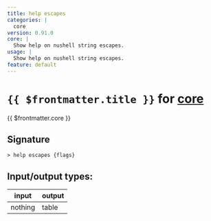 ```yaml
---
title: help escapes
categories: |
  core
version: 0.91.0
core: |
  Show help on nushell string escapes.
usage: |
  Show help on nushell string escapes.
feature: default
---
```

<!-- This file is automatically generated. Please edit the command in https://github.com/nushell/nushell instead. -->

# `{{ $frontmatter.title }}` for [core](/commands/categories/core.md)

<div class='command-title'>{{ $frontmatter.core }}</div>

## Signature

```> help escapes {flags} ```


## Input/output types:

| input   | output |
| ------- | ------ |
| nothing | table  |
